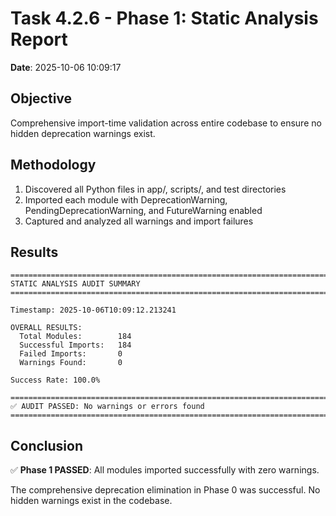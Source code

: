 # Task 4.2.6 - Phase 1: Static Analysis Report

**Date**: 2025-10-06 10:09:17

## Objective

Comprehensive import-time validation across entire codebase to ensure no hidden deprecation warnings exist.

## Methodology

1. Discovered all Python files in app/, scripts/, and test directories
2. Imported each module with DeprecationWarning, PendingDeprecationWarning, and FutureWarning enabled
3. Captured and analyzed all warnings and import failures

## Results

```
================================================================================
STATIC ANALYSIS AUDIT SUMMARY
================================================================================

Timestamp: 2025-10-06T10:09:12.213241

OVERALL RESULTS:
  Total Modules:        184
  Successful Imports:   184
  Failed Imports:       0
  Warnings Found:       0

Success Rate: 100.0%

================================================================================
✅ AUDIT PASSED: No warnings or errors found
================================================================================
```

## Conclusion

✅ **Phase 1 PASSED**: All modules imported successfully with zero warnings.

The comprehensive deprecation elimination in Phase 0 was successful. No hidden warnings exist in the codebase.
